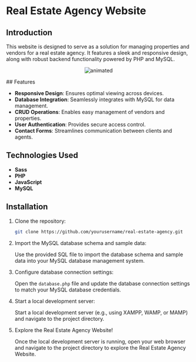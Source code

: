 # Real Estate Agency Website

## Introduction

This website  is designed to serve as a solution for managing properties and vendors for a real estate agency. It features a sleek and responsive design, along with robust backend functionality powered by PHP and MySQL.
<p align="center">
  <img src="https://media.giphy.com/media/lgX2xswzXaGGffCsu1/giphy.gif" alt="animated" />
</p>
## Features

- **Responsive Design**: Ensures optimal viewing across devices.
- **Database Integration**: Seamlessly integrates with MySQL for data management.
- **CRUD Operations**: Enables easy management of vendors and properties.
- **User Authentication**: Provides secure access control.
- **Contact Forms**: Streamlines communication between clients and agents.
## Technologies Used

- **Sass**
- **PHP**
- **JavaScript**
- **MySQL**

## Installation
1. Clone the repository:

   ```bash
   git clone https://github.com/yourusername/real-estate-agency.git
   ```

2. Import the MySQL database schema and sample data:

   Use the provided SQL file to import the database schema and sample data into your MySQL database management system.

3. Configure database connection settings:

   Open the `database.php` file and update the database connection settings to match your MySQL database credentials.

4. Start a local development server:

   Start a local development server (e.g., using XAMPP, WAMP, or MAMP) and navigate to the project directory.

5. Explore the Real Estate Agency Website!

   Once the local development server is running, open your web browser and navigate to the project directory to explore the Real Estate Agency Website.

